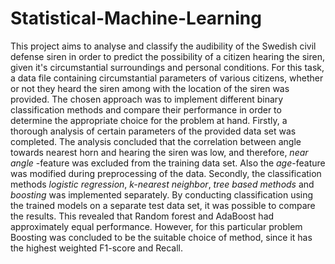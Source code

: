   # Statistical-Machine-Learning

  This project aims to analyse and classify the audibility of the Swedish civil defense siren in order to predict the possibility of a citizen hearing the siren, given it's circumstantial surroundings and personal conditions. For this task, a data file containing circumstantial parameters of various citizens, whether or not they heard the siren among with the location of the siren was provided. The chosen approach was to implement different binary classification methods and compare their performance in order to determine the appropriate choice for the problem at hand. Firstly, a thorough analysis of certain parameters of the provided data set was completed. The analysis concluded that the correlation between angle towards nearest horn and hearing the siren was low, and therefore, *near angle* -feature was excluded from the training data set. Also the *age*-feature was modified during preprocessing of the data. Secondly, the classification methods *logistic regression*, *k-nearest neighbor*, *tree based methods* and *boosting* was implemented separately. By conducting classification using the trained models on a separate test data set, it was possible to compare the results. This revealed that Random forest and AdaBoost had approximately equal performance. However, for this particular problem Boosting was concluded to be the suitable choice of method, since it has the highest weighted F1-score and Recall. 
